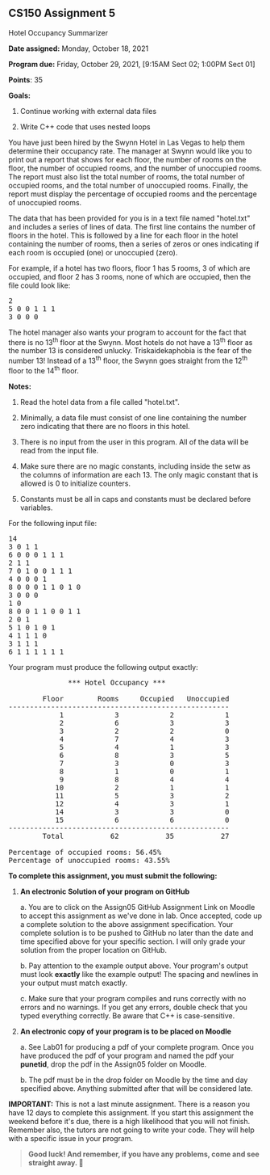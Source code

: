 ## CS150 Assignment 5

Hotel Occupancy Summarizer

**Date assigned:** Monday, October 18, 2021

**Program due:** Friday, October 29, 2021, \[9:15AM Sect 02; 1:00PM Sect
01\]

**Points**: 35

**Goals:**

1. Continue working with external data files

2. Write C++ code that uses nested loops

You have just been hired by the Swynn Hotel in Las Vegas to help them
determine their occupancy rate. The manager at Swynn would like you to
print out a report that shows for each floor, the number of rooms on the
floor, the number of occupied rooms, and the number of unoccupied rooms.
The report must also list the total number of rooms, the total number of
occupied rooms, and the total number of unoccupied rooms. Finally, the
report must display the percentage of occupied rooms and the percentage
of unoccupied rooms.

The data that has been provided for you is in a text file named
"hotel.txt" and includes a series of lines of data. The first line
contains the number of floors in the hotel. This is followed by a line
for each floor in the hotel containing the number of rooms, then a
series of zeros or ones indicating if each room is occupied (one) or
unoccupied (zero).

For example, if a hotel has two floors, floor 1 has 5 rooms, 3 of which
are occupied, and floor 2 has 3 rooms, none of which are occupied, then
the file could look like:

<pre>
2
5 0 0 1 1 1
3 0 0 0
</pre>

The hotel manager also wants your program to account for the fact that
there is no 13<sup>th</sup> floor at the Swynn. Most hotels do not have a 13<sup>th</sup>
floor as the number 13 is considered unlucky. Triskaidekaphobia is the
fear of the number 13! Instead of a 13<sup>th</sup> floor, the Swynn goes
straight from the 12<sup>th</sup> floor to the 14<sup>th</sup> floor.

**Notes:**

1.  Read the hotel data from a file called "hotel.txt".

2.  Minimally, a data file must consist of one line containing the
    number zero indicating that there are no floors in this hotel.

3.  There is no input from the user in this program. All of the data
    will be read from the input file.

4.  Make sure there are no magic constants, including inside the setw as
    the columns of information are each 13. The only magic constant that
    is allowed is 0 to initialize counters.

5.  Constants must be all in caps and constants must be declared before
    variables.

For the following input file:

<pre>
14
3 0 1 1
6 0 0 0 1 1 1
2 1 1
7 0 1 0 0 1 1 1
4 0 0 0 1
8 0 0 0 1 1 0 1 0
3 0 0 0
1 0
8 0 0 1 1 0 0 1 1
2 0 1
5 1 0 1 0 1
4 1 1 1 0
3 1 1 1
6 1 1 1 1 1 1
</pre>

Your program must produce the following output exactly:

<pre>
              *** Hotel Occupancy ***

        Floor        Rooms     Occupied   Unoccupied
----------------------------------------------------
            1            3            2            1
            2            6            3            3
            3            2            2            0
            4            7            4            3
            5            4            1            3
            6            8            3            5
            7            3            0            3
            8            1            0            1
            9            8            4            4
           10            2            1            1
           11            5            3            2
           12            4            3            1
           14            3            3            0
           15            6            6            0
----------------------------------------------------
        Total           62           35           27

Percentage of occupied rooms: 56.45%
Percentage of unoccupied rooms: 43.55%
</pre>

**To complete this assignment, you must submit the following:**

1.  **An electronic Solution of your program on GitHub**

    a.  You are to click on the Assign05 GitHub Assignment Link on
        Moodle to accept this assignment as we've done in lab. Once
        accepted, code up a complete solution to the above assignment
        specification. Your complete solution is to be pushed to GitHub
        no later than the date and time specified above for your
        specific section. I will only grade your solution from the
        proper location on GitHub.

    b.  Pay attention to the example output above. Your program's output
        must look **exactly** like the example output! The spacing and
        newlines in your output must match exactly.

    c.  Make sure that your program compiles and runs correctly with no
        errors and no warnings. If you get any errors, double check that
        you typed everything correctly. Be aware that C++ is
        case-sensitive.

2.  **An electronic copy of your program is to be placed on Moodle**

    a.  See Lab01 for producing a pdf of your complete program. Once you
        have produced the pdf of your program and named the pdf your
        **punetid**, drop the pdf in the Assign05 folder on Moodle.

    b.  The pdf must be in the drop folder on Moodle by the time and day
        specified above. Anything submitted after that will be
        considered late.

**IMPORTANT:** This is not a last minute assignment. There is a reason
you have 12 days to complete this assignment. If you start this
assignment the weekend before it's due, there is a high likelihood that
you will not finish. Remember also, the tutors are not going to write
your code. They will help with a specific issue in your program.

> **Good luck! And remember, if you have any problems, come and see
> straight away. **
